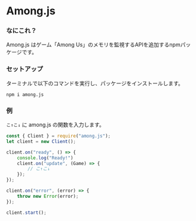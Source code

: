 # Among.js
### なにこれ？
Among.js はゲーム「Among Us」のメモリを監視するAPIを追加するnpmパッケージです。

### セットアップ
ターミナルで以下のコマンドを実行し、パッケージをインストールします。
```
npm i among.js
```

### 例
`こ↑こ↓` に among.js の関数を入力します。
```js
const { Client } = require("among.js");
let client = new Client();

client.on("ready", () => {
	console.log("Ready!")
	client.on("update", (Game) => {
		// こ↑こ↓
	});
});

client.on("error", (error) => {
	throw new Error(error);
});

client.start();
```
